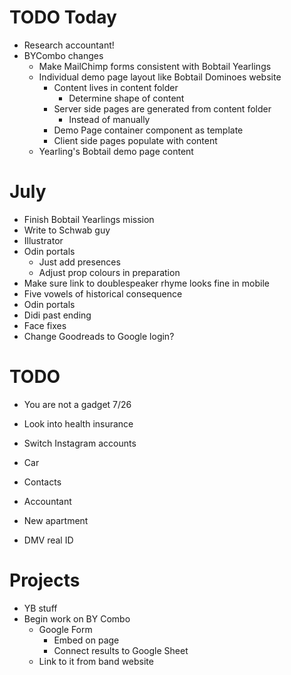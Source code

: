 # TODO Today
* Research accountant!
* BYCombo changes
    * Make MailChimp forms consistent with Bobtail Yearlings
    * Individual demo page layout like Bobtail Dominoes website
        * Content lives in content folder
            * Determine shape of content
        * Server side pages are generated from content folder
            * Instead of manually
        * Demo Page container component as template
        * Client side pages populate with content
    * Yearling's Bobtail demo page content

# July
* Finish Bobtail Yearlings mission
* Write to Schwab guy
* Illustrator
* Odin portals
    * Just add presences
    * Adjust prop colours in preparation
* Make sure link to doublespeaker rhyme looks fine in mobile
* Five vowels of historical consequence
* Odin portals
* Didi past ending
* Face fixes
* Change Goodreads to Google login?

# TODO
* You are not a gadget 7/26
* Look into health insurance
* Switch Instagram accounts

* Car
* Contacts
* Accountant
* New apartment
* DMV real ID

# Projects
* YB stuff
* Begin work on BY Combo
    * Google Form
        * Embed on page
        * Connect results to Google Sheet
    * Link to it from band website